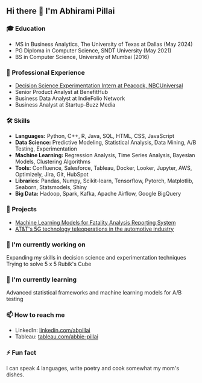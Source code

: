 ## Hi there 👋 I'm Abhirami Pillai

### 🎓 Education
- MS in Business Analytics, The University of Texas at Dallas (May 2024)
- PG Diploma in Computer Science, SNDT University (May 2021)
- BS in Computer Science, University of Mumbai (2016)

### 💼 Professional Experience
- [Decision Science Experimentation Intern at Peacock, NBCUniversal](https://github.com/abbie-pillai/AutomationInferenceEngine/blob/main/PeacockAutomationInference.pdf)
- Senior Product Analyst at BenefitHub
- Business Data Analyst at IndieFolio Network
- Business Analyst at Startup-Buzz Media

### 🛠 Skills
- **Languages:** Python, C++, R, Java, SQL, HTML, CSS, JavaScript
- **Data Science:** Predictive Modeling, Statistical Analysis, Data Mining, A/B Testing, Experimentation
- **Machine Learning:** Regression Analysis, Time Series Analysis, Bayesian Models, Clustering Algorithms
- **Tools:** Confluence, Salesforce, Tableau, Docker, Looker, Jupyter, AWS, Optimizely, Jira, Git, HubSpot
- **Libraries:** Pandas, Numpy, Scikit-learn, Tensorflow, Pytorch, Matplotlib, Seaborn, Statsmodels, Shiny
- **Big Data:** Hadoop, Spark, Kafka, Apache Airflow, Google BigQuery

### 🚀 Projects
- [Machine Learning Models for Fatality Analysis Reporting System](https://github.com/abbie-pillai/Machine-Learning-Models-for-FARS)
- [AT&T's 5G technology teleoperations in the automotive industry](https://github.com/abbie-pillai/AT-T-s-5G-technology-teleoperations)

### 🔭 I'm currently working on
Expanding my skills in decision science and experimentation techniques
Trying to solve 5 x 5 Rubik's Cube

### 🌱 I'm currently learning
Advanced statistical frameworks and machine learning models for A/B testing

### 📫 How to reach me
- LinkedIn: [linkedin.com/abpillai](https://www.linkedin.com/in/abpillai/)
- Tableau: [tableau.com/abbie-pillai](https://public.tableau.com/app/profile/abhirami.pillai/vizzes)

### ⚡ Fun fact
I can speak 4 languages, write poetry and cook somewhat my mom's dishes.
